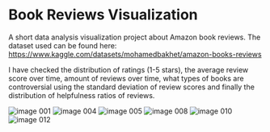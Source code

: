 # Book Reviews Visualization
A short data analysis visualization project about Amazon book reviews. The dataset used can be found here: https://www.kaggle.com/datasets/mohamedbakhet/amazon-books-reviews

I have checked the distribution of ratings (1-5 stars), the average review score over time, amount of reviews over time, what types of books are controversial using the standard deviation of review scores and finally the distribution of helpfulness ratios of reviews.

![image 001](https://github.com/shimbarashamba/Book-Reviews-Visualization/assets/73606183/d5343c4b-7729-49a4-aff4-6a6fb3836d5b)
![image 004](https://github.com/shimbarashamba/Book-Reviews-Visualization/assets/73606183/873d53e2-2f5d-4eca-93da-0f14fe6db64e)
![image 005](https://github.com/shimbarashamba/Book-Reviews-Visualization/assets/73606183/10dbfda0-5ae4-4f5c-bf34-62da4e9274b5)
![image 008](https://github.com/shimbarashamba/Book-Reviews-Visualization/assets/73606183/1efa5439-8839-4105-bc98-00631c9bbabf)
![image 010](https://github.com/shimbarashamba/Book-Reviews-Visualization/assets/73606183/14c88eff-a0a2-4ddc-a4cc-81095e8d5dae)
![image 012](https://github.com/shimbarashamba/Book-Reviews-Visualization/assets/73606183/91e0227e-52f6-4281-a50d-5ceebe6f7f86)

